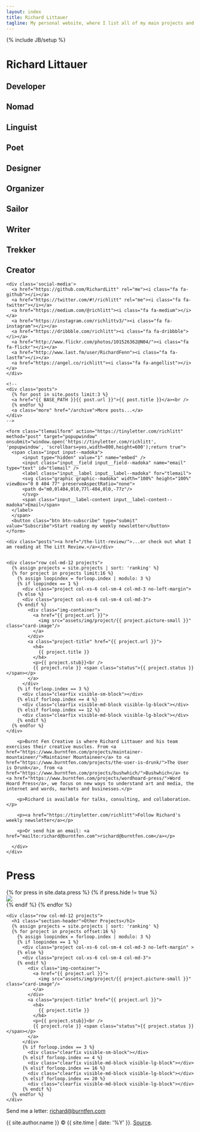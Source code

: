 ```yaml
---
layout: index
title: Richard Littauer
tagline: My personal website, where I list all of my main projects and occasionally blog.
---
```

{% include JB/setup %}

<div class="wrapper">
  <div class="container">
    <h1>Richard Littauer</h1>
    <h2 class="quotes display-first">Developer</h2>
    <h2 class="quotes">Nomad</h2>
    <h2 class="quotes">Linguist</h2>
    <h2 class="quotes">Poet</h2>
    <h2 class="quotes">Designer</h2>
    <h2 class="quotes">Organizer</h2>
    <h2 class="quotes">Sailor</h2>
    <h2 class="quotes">Writer</h2>
    <h2 class="quotes">Trekker</h2>
    <h2 class="quotes">Creator</h2>

    <div class='social-media'>
      <a href="https://github.com/RichardLitt" rel="me"><i class="fa fa-github"></i></a>
      <a href="https://twitter.com/#!/richlitt" rel="me"><i class="fa fa-twitter"></i></a>
      <a href="https://medium.com/@richlitt"><i class="fa fa-medium"></i></a>
      <a href="https://instagram.com/richlittv3/"><i class="fa fa-instagram"></i></a>
      <a href="https://dribbble.com/richlitt"><i class="fa fa-dribbble"></i></a>
      <a href="http://www.flickr.com/photos/101526362@N04/"><i class="fa fa-flickr"></i></a>
      <a href="http://www.last.fm/user/RichardFenn"><i class="fa fa-lastfm"></i></a>
      <a href="https://angel.co/richlitt"><i class="fa fa-angellist"></i></a>
    </div>

    <!--
    <div class="posts">
      {% for post in site.posts limit:3 %}
      <a href="{{ BASE_PATH }}{{ post.url }}">{{ post.title }}</a><br />
      {% endfor %}
      <a class="more" href="/archive">More posts...</a>
    </div>
    -->

    <form class="tlemailform" action="https://tinyletter.com/richlitt" method="post" target="popupwindow" onsubmit="window.open('https://tinyletter.com/richlitt', 'popupwindow', 'scrollbars=yes,width=800,height=600');return true">
      <span class="input input--madoka">
          <input type="hidden" value="1" name="embed" />
          <input class="input__field input__field--madoka" name="email" type="text" id="tlemail" />
          <label class="input__label input__label--madoka" for="tlemail">
          <svg class="graphic graphic--madoka" width="100%" height="100%" viewBox="0 0 404 77" preserveAspectRatio="none">
          <path d="m0,0l404,0l0,77l-404,0l0,-77z"/>
          </svg>
          <span class="input__label-content input__label-content--madoka">Email</span>
      </label>
      </span>
      <button class="btn btn-subscribe" type="submit" value="Subscribe">Start reading my weekly newsletter</button>
    </form>

    <div class="posts"><a href="/the-litt-review/">...or check out what I am reading at The Litt Review.</a></div>


    <div class="row col-md-12 projects">
      {% assign projects = site.projects | sort: 'ranking' %}
      {% for project in projects limit:16 %}
        {% assign loopindex = forloop.index | modulo: 3 %}
        {% if loopindex == 1 %}
          <div class="project col-xs-6 col-sm-4 col-md-3 no-left-margin">
        {% else %}
          <div class="project col-xs-6 col-sm-4 col-md-3">
        {% endif %}
            <div class="img-container">
              <a href="{{ project.url }}">
                <img src="assets/img/project/{{ project.picture-small }}" class="card-image"/>
              </a>
            </div>
            <a class="project-title" href="{{ project.url }}">
              <h4>
                {{ project.title }}
              </h4>
              <p>{{ project.stub}}<br />
              {{ project.role }} <span class="status">{{ project.status }}</span></p>
            </a>
          </div>
        {% if forloop.index == 3 %}
          <div class="clearfix visible-sm-block"></div>
        {% elsif forloop.index == 4 %}
          <div class="clearfix visible-md-block visible-lg-block"></div>
        {% elsif forloop.index == 12 %}
          <div class="clearfix visible-md-block visible-lg-block"></div>
        {% endif %}
      {% endfor %}
    </div>
  </div>
</div>

<div id="contact" >
  <div class="container">
    <div class="row press" >
      <div class="col-sm-8 col-sm-offset-2 speak">

        <p>Burnt Fen Creative is where Richard Littauer and his team exercises their creative muscles. From <a href="https://www.burntfen.com/projects/maintainer-mountaineer/">Maintainer Mountaineer</a> to <a href="https://www.burntfen.com/projects/the-user-is-drunk/">The User is Drunk</a>, from <a href="https://www.burntfen.com/projects/bushwhich/">Bushwhich</a> to <a href="https://www.burntfen.com/projects/wordhoard-press/">Word Hoard Press</a>, we focus on new ways to understand art and media, the internet and words, markets and businesses.</p>

        <p>Richard is available for talks, consulting, and collaboration.</p>

        <p><a href="https://tinyletter.com/richlitt">Follow Richard's weekly newsletter</a></p>

        <p>Or send him an email: <a href="mailto:richard@burntfen.com">richard@burntfen.com</a></p>

      </div>
    </div>
  </div>
</div>


<div class="container">

  <div class="row col-md-12 press">
    <h1 class="section-header">Press</h1>
    {% for press in site.data.press %}
      {% if press.hide != true %}
        <div class="col-xs-4 col-sm-3 col-md-2">
          <div class="img-container">
            <a href="{{ press.url }}" title="{{ press.title }}">
              <img src="assets/img/press/{{ press.image }}" class="card-image">
            </a>
          </div>
        </div>
      {% endif %}
    {% endfor %}
  </div>

</div>

<div id="other-projects">
  <div class="container">

    <div class="row col-md-12 projects">
      <h1 class="section-header">Other Projects</h1>
      {% assign projects = site.projects | sort: 'ranking' %}
      {% for project in projects offset:16 %}
        {% assign loopindex = forloop.index | modulo: 3 %}
        {% if loopindex == 1 %}
          <div class="project col-xs-6 col-sm-4 col-md-3 no-left-margin" >
        {% else %}
          <div class="project col-xs-6 col-sm-4 col-md-3">
        {% endif %}
            <div class="img-container">
              <a href="{{ project.url }}">
                <img src="assets/img/project/{{ project.picture-small }}" class="card-image"/>
              </a>
            </div>
            <a class="project-title" href="{{ project.url }}">
              <h4>
                {{ project.title }}
              </h4>
              <p>{{ project.stub}}<br />
              {{ project.role }} <span class="status">{{ project.status }}</span></p>
            </a>
          </div>
          {% if forloop.index == 3 %}
            <div class="clearfix visible-sm-block"></div>
          {% elsif forloop.index == 4 %}
            <div class="clearfix visible-md-block visible-lg-block"></div>
          {% elsif forloop.index == 16 %}
            <div class="clearfix visible-md-block visible-lg-block"></div>
          {% elsif forloop.index == 20 %}
            <div class="clearfix visible-md-block visible-lg-block"></div>
          {% endif %}
      {% endfor %}
    </div>
  </div>
</div>

<footer>
  <p>Send me a letter: <a href="mailto:richard@burntfen.com">richard@burntfen.com</a></p>
  <p>{{ site.author.name }} &copy; {{ site.time | date: '%Y' }}.
    <a href="https://github.com/RichardLitt/richardlitt.github.com">Source</a>.
  </p>
</footer>
